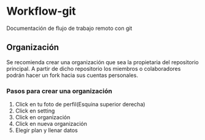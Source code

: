 # Workflow-git
Documentación de flujo de trabajo remoto con git 
## Organización 
Se recomienda crear una organización que sea la propietaria del repositorio principal. A partir de dicho repositorio los miembros o colaboradores podrán hacer un fork hacia sus cuentas personales.
### Pasos para crear una organización
1. Click en tu foto de perfil(Esquina superior derecha)
2.  Click en setting 
3.  Click en organización
4.  Click en nueva organización
5.  Elegir plan y llenar datos